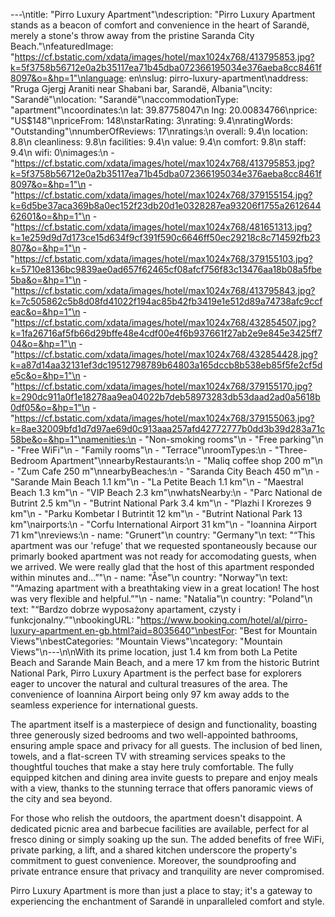 ---\ntitle: "Pirro Luxury Apartment"\ndescription: "Pirro Luxury Apartment stands as a beacon of comfort and convenience in the heart of Sarandë, merely a stone's throw away from the pristine Saranda City Beach."\nfeaturedImage: "https://cf.bstatic.com/xdata/images/hotel/max1024x768/413795853.jpg?k=5f3758b56712e0a2b35117ea71b45dba072366195034e376aeba8cc8461f8097&o=&hp=1"\nlanguage: en\nslug: pirro-luxury-apartment\naddress: "Rruga Gjergj Araniti near Shabani bar, Sarandë, Albania"\ncity: "Sarandë"\nlocation: "Sarandë"\naccommodationType: "apartment"\ncoordinates:\n  lat: 39.87758047\n  lng: 20.00834766\nprice: "US$148"\npriceFrom: 148\nstarRating: 3\nrating: 9.4\nratingWords: "Outstanding"\nnumberOfReviews: 17\nratings:\n  overall: 9.4\n  location: 8.8\n  cleanliness: 9.8\n  facilities: 9.4\n  value: 9.4\n  comfort: 9.8\n  staff: 9.4\n  wifi: 0\nimages:\n  - "https://cf.bstatic.com/xdata/images/hotel/max1024x768/413795853.jpg?k=5f3758b56712e0a2b35117ea71b45dba072366195034e376aeba8cc8461f8097&o=&hp=1"\n  - "https://cf.bstatic.com/xdata/images/hotel/max1024x768/379155154.jpg?k=6d5be37aca369b8a0ec152f23db20d1e0328287ea93206f1755a261264462601&o=&hp=1"\n  - "https://cf.bstatic.com/xdata/images/hotel/max1024x768/481651313.jpg?k=1e259d9d7d173ce15d634f9cf391f590c6646ff50ec29218c8c714592fb23807&o=&hp=1"\n  - "https://cf.bstatic.com/xdata/images/hotel/max1024x768/379155103.jpg?k=5710e8136bc9839ae0ad657f62465cf08afcf756f83c13476aa18b08a5fbe5ba&o=&hp=1"\n  - "https://cf.bstatic.com/xdata/images/hotel/max1024x768/413795843.jpg?k=7c505862c5b8d08fd41022f194ac85b42fb3419e1e512d89a74738afc9ccfeac&o=&hp=1"\n  - "https://cf.bstatic.com/xdata/images/hotel/max1024x768/432854507.jpg?k=1fa26716af5fb66d29bffe48e4cdf00e4f6b937661f27ab2e9e845e3425ff704&o=&hp=1"\n  - "https://cf.bstatic.com/xdata/images/hotel/max1024x768/432854428.jpg?k=a87d14aa32131ef3dc19512798789b64803a165dccb8b538eb85f5fe2cf5de5c&o=&hp=1"\n  - "https://cf.bstatic.com/xdata/images/hotel/max1024x768/379155170.jpg?k=290dc911a0f1e18278aa9ea04022b7deb58973283db53daad2ad0a5618b0df05&o=&hp=1"\n  - "https://cf.bstatic.com/xdata/images/hotel/max1024x768/379155063.jpg?k=8ae32009bfd1d7d97ae69d0c913aaa257afd42772777b0dd3b39d283a71c58be&o=&hp=1"\namenities:\n  - "Non-smoking rooms"\n  - "Free parking"\n  - "Free WiFi"\n  - "Family rooms"\n  - "Terrace"\nroomTypes:\n  - "Three-Bedroom Apartment"\nnearbyRestaurants:\n  - "Maliq coffee shop 200 m"\n  - "Zum Cafe 250 m"\nnearbyBeaches:\n  - "Saranda City Beach 450 m"\n  - "Sarande Main Beach 1.1 km"\n  - "La Petite Beach 1.1 km"\n  - "Maestral Beach 1.3 km"\n  - "VIP Beach 2.3 km"\nwhatsNearby:\n  - "Parc National de Butrint 2.5 km"\n  - "Butrint National Park 3.4 km"\n  - "Plazhi I Krorezes 9 km"\n  - "Parku Kombetar I Butrintit 12 km"\n  - "Butrint National Park 13 km"\nairports:\n  - "Corfu International Airport 31 km"\n  - "Ioannina Airport 71 km"\nreviews:\n  - name: "Grunert"\n    country: "Germany"\n    text: "“This apartment was our 'refuge' that we requested spontaneously because our primarly booked apartment was not ready for accomodating guests, when we arrived. We were really glad that the host of this apartment responded within minutes and...”"\n  - name: "Åse"\n    country: "Norway"\n    text: "“Amazing apartment with a breathtaking view in a great location! The host was very flexible and helpful.”"\n  - name: "Natalia"\n    country: "Poland"\n    text: "“Bardzo dobrze wyposażony apartament, czysty i funkcjonalny.”"\nbookingURL: "https://www.booking.com/hotel/al/pirro-luxury-apartment.en-gb.html?aid=8035640"\nbestFor: "Best for Mountain Views"\nbestCategories: "Mountain Views"\ncategory: "Mountain Views"\n---\n\nWith its prime location, just 1.4 km from both La Petite Beach and Sarande Main Beach, and a mere 17 km from the historic Butrint National Park, Pirro Luxury Apartment is the perfect base for explorers eager to uncover the natural and cultural treasures of the area. The convenience of Ioannina Airport being only 97 km away adds to the seamless experience for international guests.

The apartment itself is a masterpiece of design and functionality, boasting three generously sized bedrooms and two well-appointed bathrooms, ensuring ample space and privacy for all guests. The inclusion of bed linen, towels, and a flat-screen TV with streaming services speaks to the thoughtful touches that make a stay here truly comfortable. The fully equipped kitchen and dining area invite guests to prepare and enjoy meals with a view, thanks to the stunning terrace that offers panoramic views of the city and sea beyond.

For those who relish the outdoors, the apartment doesn't disappoint. A dedicated picnic area and barbecue facilities are available, perfect for al fresco dining or simply soaking up the sun. The added benefits of free WiFi, private parking, a lift, and a shared kitchen underscore the property's commitment to guest convenience. Moreover, the soundproofing and private entrance ensure that privacy and tranquility are never compromised.

Pirro Luxury Apartment is more than just a place to stay; it's a gateway to experiencing the enchantment of Sarandë in unparalleled comfort and style.